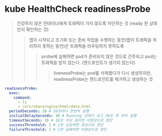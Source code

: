 # kube HealthCheck readinessProbe

> 건강하지 않은 컨테이너에게 트래픽이 가지 않도록 차단하는 것 (ready 된 상태인지 확인하는 것)
>
> > 앱이 시작되고 초기화 또는 준비 작업을 수행하는 동안(앱이 트래픽을 처리하지 못하는 동안)은 트래픽을 라우팅하지 못하도록
> >
> > > probe에 실패하면 pod가 준비되지 않은 것으로 간주되고 pod는 트래픽을 받지 않는다. (엔드포인트가 생기지 않는다)
> > >
> > > > livenessProbe는 pod를 삭제했다가 다시 생성하지만, readnessProbe는 엔드포인트를 제거하고 생성하는 것

```yaml
readinessProbe:
  exec:
    command:
      - ls
      - /urs/share/nginx/html/data.html
  periodSeconds: 10 # 10초마다 한번씩 실행
  initialDelaySeconds: 30 # Running 상태가 되고 30초 후 부터 실행
  timeoutSeconds: 10 # 10초 이상 걸리면 비정상으로 판단
  successThreshold: 1 # 1번 성공하면 정상으로 판단
  failureThreshold: 1 # 1번 실패하면 비정상으로 판단
```
